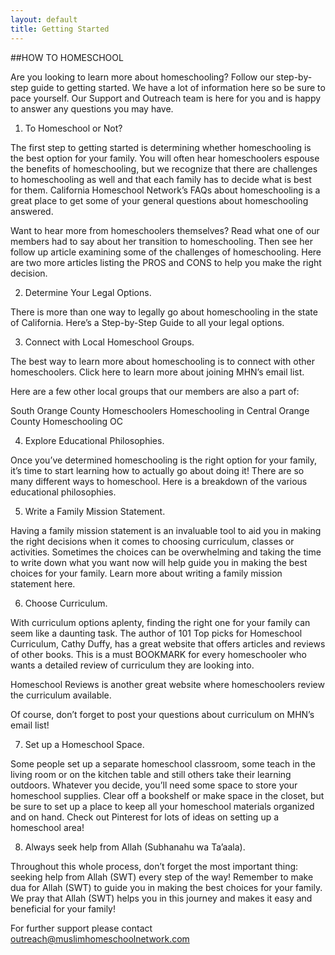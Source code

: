 ```yaml
---
layout: default
title: Getting Started
---
```


##HOW TO HOMESCHOOL 

Are you looking to learn more about homeschooling? Follow our step-by-step guide to getting started.  We have a lot of information here so be sure to pace yourself. Our Support and Outreach team is here for you and is happy to answer any questions you may have. 

1.  To Homeschool or Not?

The first step to getting started is determining whether homeschooling is the best option for your family.  You will often hear homeschoolers espouse the benefits of homeschooling, but we recognize that there are challenges to homeschooling as well and that each family has to decide what is best for them.  California Homeschool Network’s FAQs about homeschooling is a great place to get some of your general questions about homeschooling answered.  

Want to hear more from homeschoolers themselves?  Read what one of our members had to say about her transition to homeschooling.  Then see her follow up article examining some of the challenges of homeschooling.  Here are two more articles listing the  PROS and CONS to help you make the right decision. 

2.  Determine Your Legal Options.

There is more than one way to legally go about homeschooling in the state of California.  Here’s a Step-by-Step Guide to all your legal options.

3.  Connect with Local Homeschool Groups.

The best way to learn more about homeschooling is to connect with other homeschoolers.  Click here to learn more about joining MHN’s email list.

Here are a few other local groups that our members are also a part of:

South Orange County Homeschoolers
Homeschooling in Central Orange County
Homeschooling OC

4.  Explore Educational Philosophies.

Once you’ve determined homeschooling is the right option for your family, it’s time to start learning how to actually go about doing it!  There are so many different ways to homeschool. Here is a breakdown of the various educational philosophies.  

5.  Write a Family Mission Statement.

Having a family mission statement is an invaluable tool to aid you in making the right decisions when it comes to choosing curriculum, classes or activities.  Sometimes the choices can be overwhelming and taking the time to write down what you want now will help guide you in making the best choices for your family.  Learn more about writing a family mission statement here.  

6.  Choose Curriculum.

With curriculum options aplenty, finding the right one for your family can seem like a daunting task. The author of 101 Top picks for Homeschool Curriculum, Cathy Duffy, has a great website that offers articles and reviews of other books. This is a must BOOKMARK for every homeschooler who wants a detailed review of curriculum they are looking into. 

Homeschool Reviews is another great website where homeschoolers review the curriculum available.  

Of course, don’t forget to post your questions about curriculum on MHN’s email list!

7.  Set up a Homeschool Space.

Some people set up a separate homeschool classroom, some teach in the living room or on the kitchen table and still others take their learning outdoors.  Whatever you decide, you’ll need some space to store your homeschool supplies.  Clear off a bookshelf or make space in the closet, but be sure to set up a place to keep all your homeschool materials organized and on hand.  Check out Pinterest for lots of ideas on setting up a homeschool area!

8.  Always seek help from Allah (Subhanahu wa Ta’aala).

Throughout this whole process, don’t forget the most important thing: seeking help from Allah (SWT) every step of the way!  Remember to make dua for Allah (SWT) to guide you in making the best choices for your family.  We pray that Allah (SWT) helps you in this journey and makes it easy and beneficial for your family!  




For further support please contact outreach@muslimhomeschoolnetwork.com


